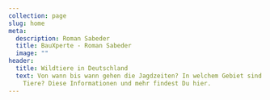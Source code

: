 ```yaml
---
collection: page
slug: home
meta:
  description: Roman Sabeder
  title: BauXperte - Roman Sabeder
  image: ""
header:
  title: Wildtiere in Deutschland
  text: Von wann bis wann gehen die Jagdzeiten? In welchem Gebiet sind welche
    Tiere? Diese Informationen und mehr findest Du hier.
---
```

